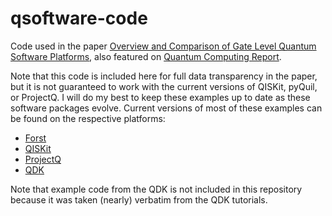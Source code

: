 # qsoftware-code

Code used in the paper [Overview and Comparison of Gate Level Quantum Software Platforms](https://arxiv.org/abs/1807.02500), also featured on [Quantum Computing Report](https://quantumcomputingreport.com/). 

Note that this code is included here for full data transparency in the paper, but it is not guaranteed to work with the current versions of QISKit, pyQuil, or ProjectQ. I will do my best to keep these examples up to date as these software packages evolve. Current versions of most of these examples can be found on the respective platforms:

* [Forst](https://github.com/rigetticomputing)
* [QISKit](https://github.com/QISKit)
* [ProjectQ](https://github.com/ProjectQ-Framework/ProjectQ)
* [QDK](https://github.com/Microsoft/Quantum)

Note that example code from the QDK is not included in this repository because it was taken (nearly) verbatim from the QDK tutorials.

